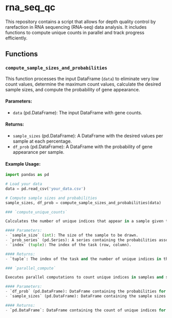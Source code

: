 # rna_seq_qc

This repository contains a script that allows for depth quality control by rarefaction in RNA sequencing (RNA-seq) data analysis. It includes functions to compute unique counts in parallel and track progress efficiently.

## Functions

### `compute_sample_sizes_and_probabilities`

This function processes the input DataFrame (`data`) to eliminate very low count values, determine the maximum count values, calculate the desired sample sizes, and compute the probability of gene appearance.

#### Parameters:
- `data` (pd.DataFrame): The input DataFrame with gene counts.

#### Returns:
- `sample_sizes` (pd.DataFrame): A DataFrame with the desired values per sample at each percentage.
- `df_prob` (pd.DataFrame): A DataFrame with the probability of gene appearance per sample.

#### Example Usage:

```python
import pandas as pd

# Load your data
data = pd.read_csv('your_data.csv')

# Compute sample sizes and probabilities
sample_sizes, df_prob = compute_sample_sizes_and_probabilities(data)

### `compute_unique_counts`

Calculates the number of unique indices that appear in a sample given the sample size and the probabilities associated with the indices.

#### Parameters:
- `sample_size` (int): The size of the sample to be drawn.
- `prob_series` (pd.Series): A series containing the probabilities associated with each index.
- `index` (tuple): The index of the task (row, column).

#### Returns:
- `tuple`: The index of the task and the number of unique indices in the sample.

### `parallel_compute`

Executes parallel computations to count unique indices in samples and show progress using `tqdm`.

#### Parameters:
- `df_prob` (pd.DataFrame): DataFrame containing the probabilities for each index.
- `sample_sizes` (pd.DataFrame): DataFrame containing the sample sizes for each column.

#### Returns:
- `pd.DataFrame`: DataFrame containing the count of unique indices for each sample size.
